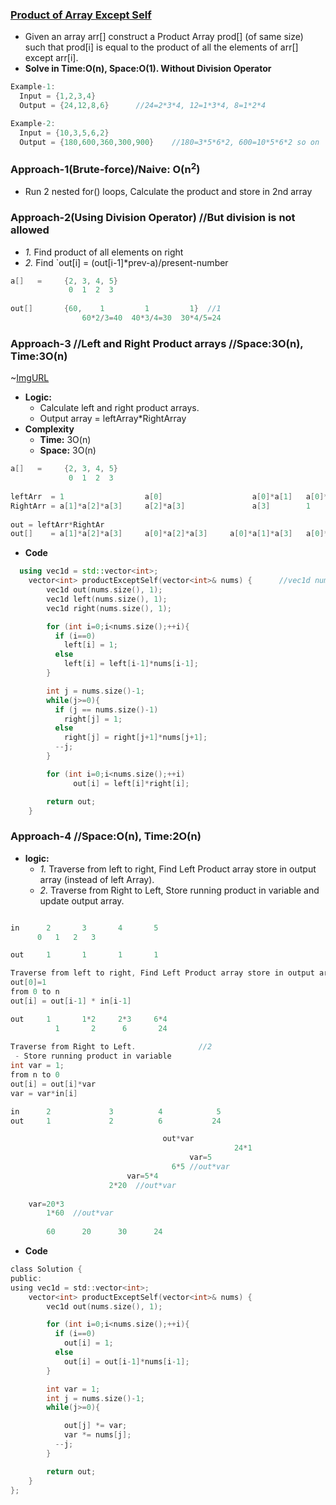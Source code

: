 ### [Product of Array Except Self](https://leetcode.com/problems/product-of-array-except-self)
- Given an array arr[] construct a Product Array prod[] (of same size) such that prod[i] is equal to the product of all the elements of arr[] except arr[i]. 
- **Solve in Time:O(n), Space:O(1). Without Division Operator**
```c
Example-1:
  Input = {1,2,3,4}
  Output = {24,12,8,6}      //24=2*3*4, 12=1*3*4, 8=1*2*4

Example-2:
  Input = {10,3,5,6,2}
  Output = {180,600,360,300,900}    //180=3*5*6*2, 600=10*5*6*2 so on
```
### Approach-1(Brute-force)/Naive: O(n<sup>2</sup>)
- Run 2 nested for() loops, Calculate the product and store in 2nd array

### Approach-2(Using Division Operator) //But division is not allowed
- *1.* Find product of all elements on right
- *2.* Find `out[i] = (out[i-1]*prev-a)/present-number
```c
a[]   =     {2, 3, 4, 5}
             0  1  2  3
             
out[]       {60,    1         1         1}  //1
                60*2/3=40  40*3/4=30  30*4/5=24
```

### Approach-3   //Left and Right Product arrays //Space:3O(n), Time:3O(n)
~[ImgURL](https://leetcode.com/problems/product-of-array-except-self/Figures/238/diag-1.png)

- **Logic:** 
  - Calculate left and right product arrays.
  - Output array = leftArray*RightArray
- **Complexity**
  - **Time:** 3O(n)
  - **Space:** 3O(n)        
```c
a[]   =     {2, 3, 4, 5}
             0  1  2  3
                                                                                    Time        Space
leftArr  = 1                  a[0]                    a[0]*a[1]   a[0]*a[1]*a[2]    //O(n)      O(n)
RightArr = a[1]*a[2]*a[3]     a[2]*a[3]               a[3]        1                 //O(n)      O(n)
                   
out = leftArr*RightAr                   
out[]    = a[1]*a[2]*a[3]     a[0]*a[2]*a[3]     a[0]*a[1]*a[3]   a[0]*a[1]*a[2]    //O(n)      O(n)
```
- **Code**
```c++
  using vec1d = std::vector<int>;
    vector<int> productExceptSelf(vector<int>& nums) {      //vec1d nums = {1,2,3,4};
        vec1d out(nums.size(), 1);
        vec1d left(nums.size(), 1);
        vec1d right(nums.size(), 1);

        for (int i=0;i<nums.size();++i){
          if (i==0)
            left[i] = 1;
          else
            left[i] = left[i-1]*nums[i-1];
        }

        int j = nums.size()-1;
        while(j>=0){
          if (j == nums.size()-1)
            right[j] = 1;
          else
            right[j] = right[j+1]*nums[j+1];
          --j;
        }

        for (int i=0;i<nums.size();++i)
              out[i] = left[i]*right[i];

        return out;
    }
```

### Approach-4    //Space:O(n), Time:2O(n)
- **logic:**
  - *1.* Traverse from left to right, Find Left Product array store in output array (instead of left Array).
  - *2.* Traverse from Right to Left, Store running product in variable and update output array.
```c

in		2		3		4		5
      0   1   2   3

out		1		1		1		1

Traverse from left to right, Find Left Product array store in output array.   //1
out[0]=1
from 0 to n
out[i] = out[i-1] * in[i-1]

out		1		1*2		2*3		6*4
		  1		  2		 6		 24
		
Traverse from Right to Left.              //2
 - Store running product in variable
int var = 1;
from n to 0
out[i] = out[i]*var
var = var*in[i]

in		2		      3		     4		      5
out		1		      2   		 6    		 24

                                  out*var
								                  24*1
								        var=5
						            6*5 //out*var
						  var=5*4
				      2*20  //out*var
              
    var=20*3
		1*60  //out*var
		
		60		20		30		24
```
- **Code**
```c
class Solution {
public:
using vec1d = std::vector<int>;
    vector<int> productExceptSelf(vector<int>& nums) {
        vec1d out(nums.size(), 1);

        for (int i=0;i<nums.size();++i){
          if (i==0)
            out[i] = 1;
          else
            out[i] = out[i-1]*nums[i-1];
        }

        int var = 1;
        int j = nums.size()-1;
        while(j>=0){

            out[j] *= var;
            var *= nums[j];
          --j;
        }

        return out;
    }
};
```
